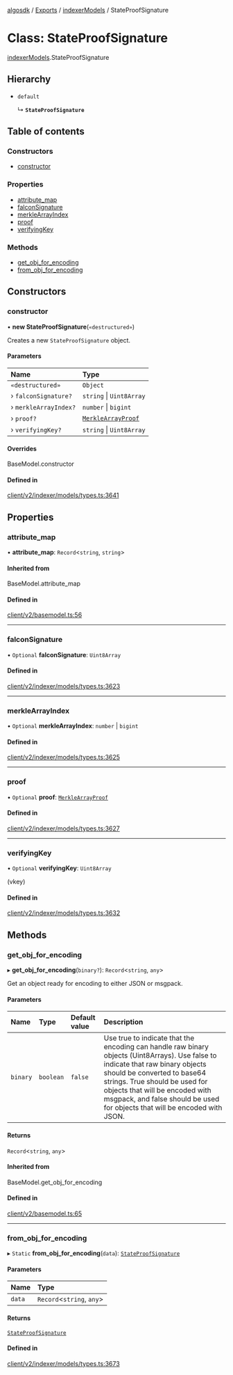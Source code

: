 [algosdk](../README.md) / [Exports](../modules.md) / [indexerModels](../modules/indexerModels.md) / StateProofSignature

# Class: StateProofSignature

[indexerModels](../modules/indexerModels.md).StateProofSignature

## Hierarchy

- `default`

  ↳ **`StateProofSignature`**

## Table of contents

### Constructors

- [constructor](indexerModels.StateProofSignature.md#constructor)

### Properties

- [attribute\_map](indexerModels.StateProofSignature.md#attribute_map)
- [falconSignature](indexerModels.StateProofSignature.md#falconsignature)
- [merkleArrayIndex](indexerModels.StateProofSignature.md#merklearrayindex)
- [proof](indexerModels.StateProofSignature.md#proof)
- [verifyingKey](indexerModels.StateProofSignature.md#verifyingkey)

### Methods

- [get\_obj\_for\_encoding](indexerModels.StateProofSignature.md#get_obj_for_encoding)
- [from\_obj\_for\_encoding](indexerModels.StateProofSignature.md#from_obj_for_encoding)

## Constructors

### constructor

• **new StateProofSignature**(`«destructured»`)

Creates a new `StateProofSignature` object.

#### Parameters

| Name | Type |
| :------ | :------ |
| `«destructured»` | `Object` |
| › `falconSignature?` | `string` \| `Uint8Array` |
| › `merkleArrayIndex?` | `number` \| `bigint` |
| › `proof?` | [`MerkleArrayProof`](indexerModels.MerkleArrayProof.md) |
| › `verifyingKey?` | `string` \| `Uint8Array` |

#### Overrides

BaseModel.constructor

#### Defined in

[client/v2/indexer/models/types.ts:3641](https://github.com/algorand/js-algorand-sdk/blob/13a5d73/src/client/v2/indexer/models/types.ts#L3641)

## Properties

### attribute\_map

• **attribute\_map**: `Record`<`string`, `string`\>

#### Inherited from

BaseModel.attribute\_map

#### Defined in

[client/v2/basemodel.ts:56](https://github.com/algorand/js-algorand-sdk/blob/13a5d73/src/client/v2/basemodel.ts#L56)

___

### falconSignature

• `Optional` **falconSignature**: `Uint8Array`

#### Defined in

[client/v2/indexer/models/types.ts:3623](https://github.com/algorand/js-algorand-sdk/blob/13a5d73/src/client/v2/indexer/models/types.ts#L3623)

___

### merkleArrayIndex

• `Optional` **merkleArrayIndex**: `number` \| `bigint`

#### Defined in

[client/v2/indexer/models/types.ts:3625](https://github.com/algorand/js-algorand-sdk/blob/13a5d73/src/client/v2/indexer/models/types.ts#L3625)

___

### proof

• `Optional` **proof**: [`MerkleArrayProof`](indexerModels.MerkleArrayProof.md)

#### Defined in

[client/v2/indexer/models/types.ts:3627](https://github.com/algorand/js-algorand-sdk/blob/13a5d73/src/client/v2/indexer/models/types.ts#L3627)

___

### verifyingKey

• `Optional` **verifyingKey**: `Uint8Array`

(vkey)

#### Defined in

[client/v2/indexer/models/types.ts:3632](https://github.com/algorand/js-algorand-sdk/blob/13a5d73/src/client/v2/indexer/models/types.ts#L3632)

## Methods

### get\_obj\_for\_encoding

▸ **get_obj_for_encoding**(`binary?`): `Record`<`string`, `any`\>

Get an object ready for encoding to either JSON or msgpack.

#### Parameters

| Name | Type | Default value | Description |
| :------ | :------ | :------ | :------ |
| `binary` | `boolean` | `false` | Use true to indicate that the encoding can handle raw binary objects (Uint8Arrays). Use false to indicate that raw binary objects should be converted to base64 strings. True should be used for objects that will be encoded with msgpack, and false should be used for objects that will be encoded with JSON. |

#### Returns

`Record`<`string`, `any`\>

#### Inherited from

BaseModel.get\_obj\_for\_encoding

#### Defined in

[client/v2/basemodel.ts:65](https://github.com/algorand/js-algorand-sdk/blob/13a5d73/src/client/v2/basemodel.ts#L65)

___

### from\_obj\_for\_encoding

▸ `Static` **from_obj_for_encoding**(`data`): [`StateProofSignature`](indexerModels.StateProofSignature.md)

#### Parameters

| Name | Type |
| :------ | :------ |
| `data` | `Record`<`string`, `any`\> |

#### Returns

[`StateProofSignature`](indexerModels.StateProofSignature.md)

#### Defined in

[client/v2/indexer/models/types.ts:3673](https://github.com/algorand/js-algorand-sdk/blob/13a5d73/src/client/v2/indexer/models/types.ts#L3673)
